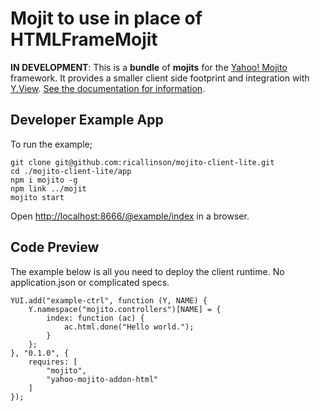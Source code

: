 # Mojit to use in place of HTMLFrameMojit

__IN DEVELOPMENT__: This is a __bundle__ of __mojits__ for the [Yahoo! Mojito](https://github.com/yahoo/mojito/) framework. It provides a smaller client side footprint and integration with [Y.View](http://yuilibrary.com/yui/docs/view/). [See the documentation for information](https://github.com/ricallinson/mojito-client-lite/tree/master/bundle).

## Developer Example App

To run the example;

	git clone git@github.com:ricallinson/mojito-client-lite.git
	cd ./mojito-client-lite/app
	npm i mojito -g
	npm link ../mojit
	mojito start

Open [http://localhost:8666/@example/index](http://localhost:8666/@example/index) in a browser.

## Code Preview

The example below is all you need to deploy the client runtime. No application.json or complicated specs.

	YUI.add("example-ctrl", function (Y, NAME) {
	    Y.namespace("mojito.controllers")[NAME] = {
	        index: function (ac) {
	            ac.html.done("Hello world.");
	        }
	    };
	}, "0.1.0", {
	    requires: [
	        "mojito",
	        "yahoo-mojito-addon-html"
	    ]
	});